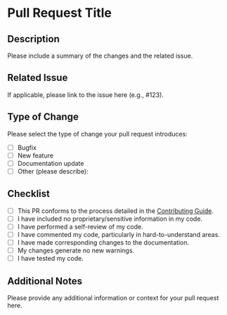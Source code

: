 # Pull Request Title

## Description
Please include a summary of the changes and the related issue. 

## Related Issue
If applicable, please link to the issue here (e.g., #123).

## Type of Change
Please select the type of change your pull request introduces:
- [ ] Bugfix
- [ ] New feature
- [ ] Documentation update
- [ ] Other (please describe):

## Checklist
- [ ] This PR conforms to the process detailed in the [Contributing Guide](https://github.com/sandialabs/sceptre-phenix/tree/main/.github/CONTRIBUTING.md).  
- [ ] I have included no proprietary/sensitive information in my code. 
- [ ] I have performed a self-review of my code.
- [ ] I have commented my code, particularly in hard-to-understand areas.
- [ ] I have made corresponding changes to the documentation.
- [ ] My changes generate no new warnings.
- [ ] I have tested my code.

## Additional Notes
Please provide any additional information or context for your pull request here.

